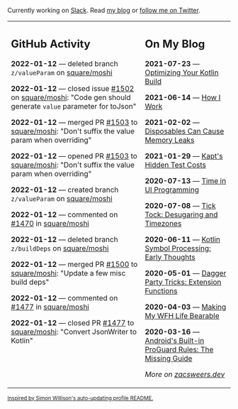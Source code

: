 Currently working on [Slack](https://slack.com/). Read [my blog](https://zacsweers.dev/) or [follow me on Twitter](https://twitter.com/ZacSweers).

<table><tr><td valign="top" width="60%">

## GitHub Activity
<!-- githubActivity starts -->
**2022-01-12** — deleted branch `z/valueParam` on [square/moshi](https://github.com/square/moshi)

**2022-01-12** — closed issue [#1502](https://github.com/square/moshi/issues/1502) on [square/moshi](https://github.com/square/moshi): "Code gen should generate `value` parameter for toJson"

**2022-01-12** — merged PR [#1503](https://github.com/square/moshi/pull/1503) to [square/moshi](https://github.com/square/moshi): "Don't suffix the value param when overriding"

**2022-01-12** — opened PR [#1503](https://github.com/square/moshi/pull/1503) to [square/moshi](https://github.com/square/moshi): "Don't suffix the value param when overriding"

**2022-01-12** — created branch `z/valueParam` on [square/moshi](https://github.com/square/moshi)

**2022-01-12** — commented on [#1470](https://github.com/square/moshi/pull/1470#issuecomment-1011365325) in [square/moshi](https://github.com/square/moshi)

**2022-01-12** — deleted branch `z/buildDeps` on [square/moshi](https://github.com/square/moshi)

**2022-01-12** — merged PR [#1500](https://github.com/square/moshi/pull/1500) to [square/moshi](https://github.com/square/moshi): "Update a few misc build deps"

**2022-01-12** — commented on [#1477](https://github.com/square/moshi/pull/1477#issuecomment-1011348911) in [square/moshi](https://github.com/square/moshi)

**2022-01-12** — closed PR [#1477](https://github.com/square/moshi/pull/1477) to [square/moshi](https://github.com/square/moshi): "Convert JsonWriter to Kotlin"
<!-- githubActivity ends -->
</td><td valign="top" width="40%">

## On My Blog
<!-- blog starts -->
**2021-07-23** — [Optimizing Your Kotlin Build](https://www.zacsweers.dev/optimizing-your-kotlin-build/)

**2021-06-14** — [How I Work](https://www.zacsweers.dev/how-i-work/)

**2021-02-02** — [Disposables Can Cause Memory Leaks](https://www.zacsweers.dev/disposables-can-cause-memory-leaks/)

**2021-01-29** — [Kapt's Hidden Test Costs](https://www.zacsweers.dev/kapts-hidden-test-costs/)

**2020-07-13** — [Time in UI Programming](https://www.zacsweers.dev/time-in-ui/)

**2020-07-08** — [Tick Tock: Desugaring and Timezones](https://www.zacsweers.dev/ticktock-desugaring-timezones/)

**2020-06-11** — [Kotlin Symbol Processing: Early Thoughts](https://www.zacsweers.dev/kotlin-symbol-processor-early-thoughts/)

**2020-05-01** — [Dagger Party Tricks: Extension Functions](https://www.zacsweers.dev/dagger-party-tricks-extension-functions/)

**2020-04-03** — [Making My WFH Life Bearable](https://www.zacsweers.dev/making-wfh-life-bearable/)

**2020-03-16** — [Android's Built-in ProGuard Rules: The Missing Guide](https://www.zacsweers.dev/android-proguard-rules/)
<!-- blog ends -->
_More on [zacsweers.dev](https://zacsweers.dev/)_
</td></tr></table>

<sub><a href="https://simonwillison.net/2020/Jul/10/self-updating-profile-readme/">Inspired by Simon Willison's auto-updating profile README.</a></sub>